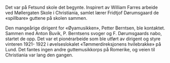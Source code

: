 Det var på Fetsund skole det begynte. Inspirert av William Farres arbeide ved Møllergaten Skole i Christiania, samlet lærer Fridtjof Dørumsgaard de «spillbare» guttene på skolen sammen.

Den mangeårige dirigent for «Øyamusikken», Petter Berntsen, ble kontaktet. Sammen med Anton Buvik, P. Berntsens svoger og F. Dørumsgaards nabo, startet de opp. Det var et pionérarbeide som ble utført av dirigent og styre vinteren 1921- 1922 i øvelseslokalet «Tømmerdireksjonens hvilebrakke» på Lund. Det fantes ingen andre guttemusikkorps på Romerike, og veien til Christiania var lang den gangen.